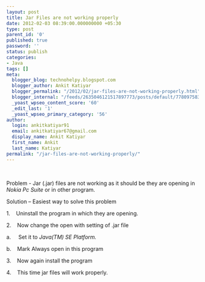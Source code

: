 ```yaml
---
layout: post
title: Jar Files are not working properly
date: 2012-02-03 08:39:00.000000000 +05:30
type: post
parent_id: '0'
published: true
password: ''
status: publish
categories:
- Java
tags: []
meta:
  blogger_blog: technohelpy.blogspot.com
  blogger_author: Ankit Katiyar
  blogger_permalink: "/2012/02/jar-files-are-not-working-properly.html"
  blogger_internal: "/feeds/2635046121517897773/posts/default/7780975830568607258"
  _yoast_wpseo_content_score: '60'
  _edit_last: '1'
  _yoast_wpseo_primary_category: '56'
author:
  login: ankitkatiyar91
  email: ankitkatiyar67@gmail.com
  display_name: Ankit Katiyar
  first_name: Ankit
  last_name: Katiyar
permalink: "/jar-files-are-not-working-properly/"
---
```

&nbsp;

Problem - Jar (.jar) files are not working as it should be they are opening in _Nokia Pc Suite_ or in other program.

Solution – Easiest way to solve this problem

1.&nbsp;&nbsp;&nbsp; Uninstall the program in which they are opening.

2.&nbsp;&nbsp;&nbsp; Now change the open with setting of .jar file 

a.&nbsp;&nbsp;&nbsp;&nbsp; Set it to _Java(TM) SE Platform._

b.&nbsp;&nbsp;&nbsp; Mark Always open in this program

3.&nbsp;&nbsp;&nbsp; Now again install the program

4.&nbsp;&nbsp;&nbsp; This time jar files will work properly.

